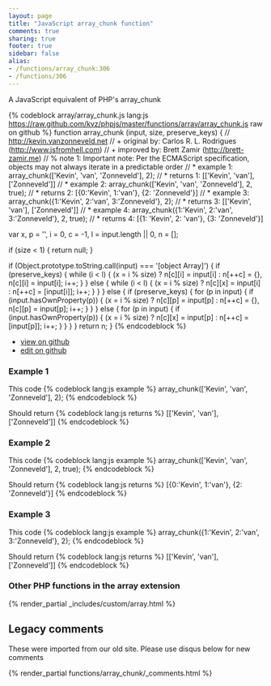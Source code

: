 ```yaml
---
layout: page
title: "JavaScript array_chunk function"
comments: true
sharing: true
footer: true
sidebar: false
alias:
- /functions/array_chunk:306
- /functions/306
---
```

<!-- Generated by Rakefile:build -->
A JavaScript equivalent of PHP's array_chunk

{% codeblock array/array_chunk.js lang:js https://raw.github.com/kvz/phpjs/master/functions/array/array_chunk.js raw on github %}
function array_chunk (input, size, preserve_keys) {
  // http://kevin.vanzonneveld.net
  // +   original by: Carlos R. L. Rodrigues (http://www.jsfromhell.com)
  // +   improved by: Brett Zamir (http://brett-zamir.me)
  // %        note 1: Important note: Per the ECMAScript specification, objects may not always iterate in a predictable order
  // *     example 1: array_chunk(['Kevin', 'van', 'Zonneveld'], 2);
  // *     returns 1: [['Kevin', 'van'], ['Zonneveld']]
  // *     example 2: array_chunk(['Kevin', 'van', 'Zonneveld'], 2, true);
  // *     returns 2: [{0:'Kevin', 1:'van'}, {2: 'Zonneveld'}]
  // *     example 3: array_chunk({1:'Kevin', 2:'van', 3:'Zonneveld'}, 2);
  // *     returns 3: [['Kevin', 'van'], ['Zonneveld']]
  // *     example 4: array_chunk({1:'Kevin', 2:'van', 3:'Zonneveld'}, 2, true);
  // *     returns 4: [{1: 'Kevin', 2: 'van'}, {3: 'Zonneveld'}]

  var x, p = '', i = 0, c = -1, l = input.length || 0, n = [];

  if (size < 1) {
    return null;
  }

  if (Object.prototype.toString.call(input) === '[object Array]') {
    if (preserve_keys) {
      while (i < l) {
        (x = i % size) ? n[c][i] = input[i] : n[++c] = {}, n[c][i] = input[i];
        i++;
      }
    }
    else {
      while (i < l) {
        (x = i % size) ? n[c][x] = input[i] : n[++c] = [input[i]];
        i++;
      }
    }
  }
  else {
    if (preserve_keys) {
      for (p in input) {
        if (input.hasOwnProperty(p)) {
          (x = i % size) ? n[c][p] = input[p] : n[++c] = {}, n[c][p] = input[p];
          i++;
        }
      }
    }
    else {
      for (p in input) {
        if (input.hasOwnProperty(p)) {
          (x = i % size) ? n[c][x] = input[p] : n[++c] = [input[p]];
          i++;
        }
      }
    }
  }
  return n;
}
{% endcodeblock %}

 - [view on github](https://github.com/kvz/phpjs/blob/master/functions/array/array_chunk.js)
 - [edit on github](https://github.com/kvz/phpjs/edit/master/functions/array/array_chunk.js)

### Example 1
This code
{% codeblock lang:js example %}
array_chunk(['Kevin', 'van', 'Zonneveld'], 2);
{% endcodeblock %}

Should return
{% codeblock lang:js returns %}
[['Kevin', 'van'], ['Zonneveld']]
{% endcodeblock %}

### Example 2
This code
{% codeblock lang:js example %}
array_chunk(['Kevin', 'van', 'Zonneveld'], 2, true);
{% endcodeblock %}

Should return
{% codeblock lang:js returns %}
[{0:'Kevin', 1:'van'}, {2: 'Zonneveld'}]
{% endcodeblock %}

### Example 3
This code
{% codeblock lang:js example %}
array_chunk({1:'Kevin', 2:'van', 3:'Zonneveld'}, 2);
{% endcodeblock %}

Should return
{% codeblock lang:js returns %}
[['Kevin', 'van'], ['Zonneveld']]
{% endcodeblock %}


### Other PHP functions in the array extension
{% render_partial _includes/custom/array.html %}
## Legacy comments
These were imported from our old site. Please use disqus below for new comments
<div style="overflow-y: scroll; max-height: 500px;">
{% render_partial functions/array_chunk/_comments.html %}
</div>
